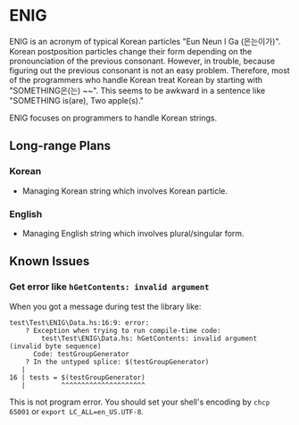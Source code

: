 ENIG
====

ENIG is an acronym of typical Korean particles "Eun Neun I Ga (은는이가)".
Korean postposition particles change their form depending on the pronounciation of the previous consonant.
However, in trouble, because figuring out the previous consonant is not an easy problem.
Therefore, most of the programmers who handle Korean treat Korean by starting with "SOMETHING은(는) ~~".
This seems to be awkward in a sentence like "SOMETHING is(are), Two apple(s)."

ENIG focuses on programmers to handle Korean strings.

## Long-range Plans

### Korean

* Managing Korean string which involves Korean particle.

### English

* Managing English string which involves plural/singular form.

## Known Issues

### Get error like `hGetContents: invalid argument`

When you got a message during test the library like:

    test\Test\ENIG\Data.hs:16:9: error:
        ? Exception when trying to run compile-time code:
            test\Test\ENIG\Data.hs: hGetContents: invalid argument (invalid byte sequence)
          Code: testGroupGenerator
        ? In the untyped splice: $(testGroupGenerator)
       |
    16 | tests = $(testGroupGenerator)
       |         ^^^^^^^^^^^^^^^^^^^^^


This is not program error.
You should set your shell's encoding by `chcp 65001` or `export LC_ALL=en_US.UTF-8`.
